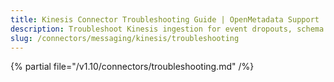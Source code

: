 ```yaml
---
title: Kinesis Connector Troubleshooting Guide | OpenMetadata Support
description: Troubleshoot Kinesis ingestion for event dropouts, schema mapping issues, or stream configuration errors.
slug: /connectors/messaging/kinesis/troubleshooting
---
```


{% partial file="/v1.10/connectors/troubleshooting.md" /%}
